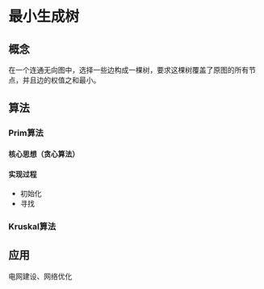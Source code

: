 # 最小生成树
## 概念
在一个连通无向图中，选择一些边构成一棵树，要求这棵树覆盖了原图的所有节点，并且边的权值之和最小。
## 算法
### Prim算法
#### 核心思想（贪心算法）
#### 实现过程
- 初始化
- 寻找



### Kruskal算法


## 应用
电网建设、网络优化
